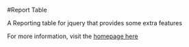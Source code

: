 #Report Table

A Reporting table for jquery that provides some extra features

For more information, visit the [homepage here](http://agencypmg.github.io/ReportTable/)
